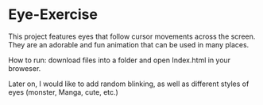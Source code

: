 # Eye-Exercise
This project features eyes that follow cursor movements across the screen. They are an adorable and fun animation that can be used in many places. 

How to run: download files into a folder and open Index.html in your broweser.

Later on, I would like to add random blinking, as well as different styles of eyes (monster, Manga, cute, etc.)
